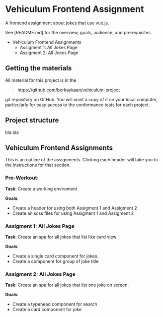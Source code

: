 # Vehiculum Frontend Assignment

A frontend assignment about jokes that use vue.js.

<!-- NOTE: keep the above in sync with README.md -->

See [README.md] for the overview, goals, audience, and prerequisites.

- Vehiculum Frontend Assignments
  - Assigment 1: All Jokes Page
  - Assigment 2: All Jokes Page
  


## Getting the materials

All material for this project is in the

> https://github.com/berkaykaan/vehiculum-project

git repository on GitHub. You will want a copy
of it on your local computer, particularly for easy access to the conformance
tests for each project.


## Project structure

bla bla


## Vehiculum Frontend Assignments

This is an outline of the assignments. Clicking each header will take you to the
instructions for that section.

### Pre-Workout:
**Task**: Create a working enviroment

**Goals**:
- Create a header for using both Assigment 1 and Assigment 2
- Create an scss files for using Assigment 1 and Assigment 2

### Assigment 1: All Jokes Page

**Task**: Create an spa for all jokes that list like card view

**Goals**:

- Create a single card component for jokes.
- Create a component for group of joke title


### Assigment 2: All Jokes Page

**Task**: Create an spa for all jokes that list one joke on screen.

**Goals**:

- Create a typehead component for search
- Create a card component for joke

